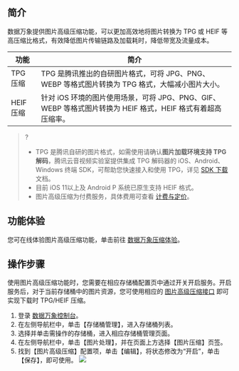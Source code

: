 ## 简介

数据万象提供图片高级压缩功能，可以更加高效地将图片转换为 TPG 或 HEIF 等高压缩比格式，有效降低图片传输链路及加载耗时，降低带宽及流量成本。

|       功能       |        简介                       |
| ------ | -------------------------- |
|   TPG 压缩    |       TPG 是腾讯推出的自研图片格式，可将 JPG、PNG、WEBP 等格式图片转换为 TPG 格式，大幅减小图片大小。 |
|     HEIF 压缩    |       针对 iOS 环境的图片使用场景，可将 JPG、PNG、GIF、WEBP 等格式图片转换为 HEIF 格式，HEIF 格式有着超高压缩率。 |

>?
> -  TPG 是腾讯自研的图片格式，如需使用请确认**图片加载环境支持 TPG 解码**，腾讯云音视频实验室提供集成 TPG 解码器的 iOS、Android、Windows 终端 SDK，可帮助您快速接入和使用 TPG，详见 [SDK 下载](https://cloud.tencent.com/document/product/875/18366) 文档。
> -  目前 iOS 11以上及 Android P 系统已原生支持 HEIF 格式。
> -  图片高级压缩为付费服务，具体费用可查看 [计费与定价](https://cloud.tencent.com/doc/product/460/6970)。
> 

## 功能体验

您可在线体验图片高级压缩功能，单击前往 [数据万象压缩体验](https://cloud.tencent.com/act/pro/pictureSlimming)。

## 操作步骤

使用图片高级压缩功能时，您需要在相应存储桶配置页中通过开关开启服务。开启服务后，对于当前存储桶中的图片资源，您可使用相应的 [图片高级压缩接口](https://cloud.tencent.com/document/product/460/43680) 即可实现下载时 TPG/HEIF 压缩。

1. 登录 [数据万象控制台](https://console.cloud.tencent.com/ci/bucket)。
2. 在左侧导航栏中，单击【存储桶管理】，进入存储桶列表。
3. 选择并单击需操作的存储桶，进入相应存储桶管理页面。
4. 在左侧导航栏中，单击【图片处理】，并在页面上方选择【图片压缩】页签。
5. 找到【图片高级压缩】配置项，单击【编辑】，将状态修改为“开启”，单击【保存】，即可使用。
![](https://main.qcloudimg.com/raw/33e552e010a5f8e704a97de3f5cd51eb.png)


